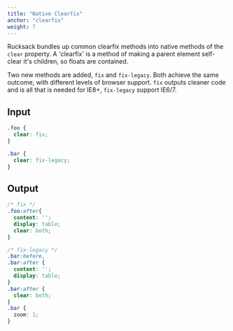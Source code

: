 ```yaml
---
title: "Native Clearfix"
anchor: "clearfix"
weight: 7
---
```

Rucksack bundles up common clearfix methods into native methods of the `clear` property. A 'clearfix' is a method of making a parent element self-clear it's children, so floats are contained.

Two new methods are added, `fix` and `fix-legacy`. Both achieve the same outcome, with different levels of browser support. `fix` outputs cleaner code and is all that is needed for IE8+, `fix-legacy` support IE6/7.

## Input
```css
.foo {
  clear: fix;
}

.bar {
  clear: fix-legacy;
}
```

## Output
```css
/* fix */
.foo:after{
  content: '';
  display: table;
  clear: both;
}

/* fix-legacy */
.bar:before,
.bar:after {
  content: '';
  display: table;
}
.bar:after {
  clear: both;
}
.bar {
  zoom: 1;
}
```

